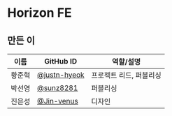 # Horizon FE

## 만든 이

| 이름   | GitHub ID                                      | 역할/설명               |
| ------ | ---------------------------------------------- | ----------------------- |
| 황준혁 | [@justn-hyeok](https://github.com/justn-hyeok) | 프로젝트 리드, 퍼블리싱 |
| 박선영 | [@sunz8281](https://github.com/sunz8281)       | 퍼블리싱                |
| 진은성 | [@Jin-venus](https://github.com/Jin-venus)     | 디자인                  |
